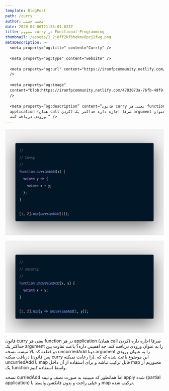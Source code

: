 ```yaml
---
template: BlogPost
path: /curry
author: محمد حسنی
date: 2020-04-06T21:55:01.623Z
title: مفهوم curry در Functional Programming
thumbnail: /assets/1_2j8ff2kfbhekmv6pcj2fwg.png
metaDescription: >-
  <meta property="og:title" content="Currly" />

  <meta property="og:type" content="website" />

  <meta property="og:url" content="https://iranfpcommunity.netlify.com/curry/"
  />

  <meta property="og:image"
  content="blob:https://iranfpcommunity.netlify.com/4703073a-76fb-49f9-a129-fad6f764fe5b"
  />

  <meta property=”og:description” content=”قانون curry یعنی هر function در هر
  application (همان call کردن) صرفا اجازه داره حداکثر یک argument را به عنوان
  ورودی دریافت کنه.” />
---
```

![curry](/assets/photo_2020-04-05_01-23-26.jpg)

![uncurry](/assets/photo_2020-04-05_01-23-28.jpg)

قانون curry یعنی هر function در هر application (همان call کردن) صرفا اجازه داره حداکثر یک argument را به عنوان ورودی دریافت کنه. چه اهمیتی داره؟ باعث تفاوت بین دو قطعه کد بالا میشه.
نسخه uncurriedAdd دوتا argument را به عنوان ورودی دریافت میکنه (پس قانون curry را رعایت نمیکنه).
این موضوع باعث شده که که uncurriedAdd با map قابل ترکیب نباشه و برای استفاده از آن داخل map مجبوریم از یک function واسط استفاده کنیم.

نسخه curriedAdd اما همانطور که میبینید به صورت نصف و نیمه apply شده (partial application) و خیلی راحت و بدون فانکشن واسط با map ترکیب شده.